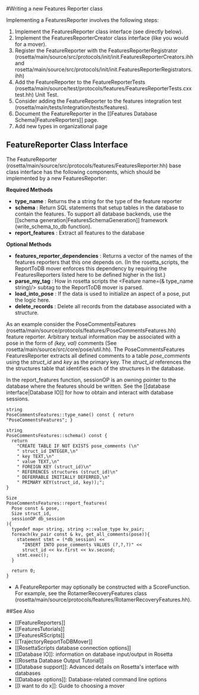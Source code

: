 #Writing a new Features Reporter class


Implementing a FeaturesReporter involves the following steps:

1.  Implement the FeaturesReporter class interface (see directly below).
2.  Implement the FeaturesReporterCreator class interface (like you would for a mover).
3.  Register the FeatureReporter with the FeaturesReporterRegistrator (rosetta/main/source/src/protocols/init/init.FeaturesReporterCreators.ihh and rosetta/main/source/src/protocols/init/init.FeaturesReporterRegistrators.ihh)
4.  Add the FeatureReporter to the FeatureReporterTests (rosetta/main/source/test/protocols/features/FeaturesReporterTests.cxxtest.hh) Unit Test.
5.  Consider adding the FeatureReporter to the features integration test (rosetta/main/tests/integration/tests/features).
6.  Document the FeatureReporter in the [[Features Database Schema|FeatureReporters]] page.
7.  Add new types in <FeatureReporters> organizational page

FeatureReporter Class Interface
-------------------------------

The FeatureReporter (rosetta/main/source/src/protocols/features/FeaturesReporter.hh) base class interface has the following components, which should be implemented by a new FeaturesReporter:

**Required Methods**

-   **type\_name** : Returns the a string for the type of the feature reporter
-   **schema** : Return SQL statements that setup tables in the database to contain the features. To support all database backends, use the [[schema generation|FeaturesSchemaGeneration]] framework (write\_schema\_to\_db function).
-   **report\_features** : Extract all features to the database

**Optional Methods**

-   **features\_reporter\_dependencies** : Returns a vector of the names of the features reporters that this one depends on. (In the rosetta\_scripts, the ReportToDB mover enforces this dependency by requiring the FeaturesReporters listed here to be defined higher in the list.)
-   **parse\_my\_tag** : How in rosetta scripts the \<Feature name=(& type\_name string)/\> subtag to the ReportToDB mover is parsed.
-   **load\_into\_pose** : If the data is used to initialize an aspect of a pose, put the logic here.
-   **delete\_records** : Delete all records from the database associated with a structure.

As an example consider the PoseCommentsFeatures (rosetta/main/source/protocols/features/PoseCommentsFeatures.hh) feature reporter. Arbitrary textual information may be associated with a pose in the form of *(key, val)* comments (See rosetta/main/source/src/core/pose/util.hh). The PoseCommentsFeatures FeaturesReporter extracts all defined comments to a table *pose\_comments* using the *struct\_id* and *key* as the primary key. The *struct\_id* references the the structures table that identifies each of the structures in the database.

In the report\_features function, sessionOP is an owning pointer to the database where the features should be written. See the [[database interface|Database IO]] for how to obtain and interact with database sessions.

    string
    PoseCommentsFeatures::type_name() const { return "PoseCommentsFeatures"; }

    string
    PoseCommentsFeatures::schema() const {
      return
        "CREATE TABLE IF NOT EXISTS pose_comments (\n"
        " struct_id INTEGER,\n"
        " key TEXT,\n"
        " value TEXT,\n"
        " FOREIGN KEY (struct_id)\n"
        " REFERENCES structures (struct_id)\n"
        " DEFERRABLE INITIALLY DEFERRED,\n"
        " PRIMARY KEY(struct_id, key));";
    }

    Size
    PoseCommentsFeatures::report_features(
      Pose const & pose,
      Size struct_id,
      sessionOP db_session
    ){  
      typedef map< string, string >::value_type kv_pair;
      foreach(kv_pair const & kv, get_all_comments(pose)){
        statement stmt = (*db_session) <<
          "INSERT INTO pose_comments VALUES (?,?,?)" <<
          struct_id << kv.first << kv.second;
        stmt.exec();
      }
      
      return 0;
    }

-   A FeatureReporter may optionally be constructed with a ScoreFunction. For example, see the RotamerRecoveryFeatures class (rosetta/main/source/protocols/features/RotamerRecoveryFeatures.hh).

##See Also

* [[FeatureReporters]]
* [[FeaturesTutorials]]
* [[FeaturesRScripts]]
* [[TrajectoryReportToDBMover]]
* [[RosettaScripts database connection options]]
* [[Database IO]]: information on database input/output in Rosetta
* [[Rosetta Database Output Tutorial]]
* [[Database support]]: Advanced details on Rosetta's interface with databases
* [[Database options]]: Database-related command line options
* [[I want to do x]]: Guide to choosing a mover
